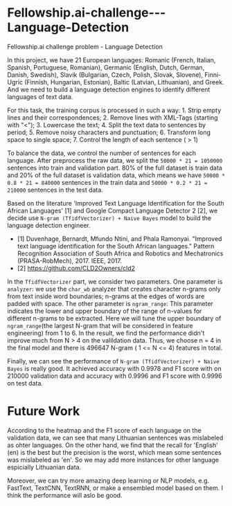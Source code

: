 # Fellowship.ai-challenge---Language-Detection
Fellowship.ai challenge problem - Language Detection

In this project, we have 21 European languages: Romanic (French, Italian, Spanish, Portuguese, Romanian), Germanic (English, Dutch, German, Danish, Swedish), Slavik (Bulgarian, Czech, Polish, Slovak, Slovene), Finni-Ugric (Finnish, Hungarian, Estonian), Baltic (Latvian, Lithuanian), and Greek. And we need to build a language detection engines to identify different languages of text data. 

For this task, the training corpus is processed in such a way: 1. Strip empty lines and their correspondences; 2. Remove lines with XML-Tags (starting with "<"); 3. Lowercase the text; 4. Split the text data to sentences by period; 5. Remove noisy characters and punctuation; 6. Transform long space to single space; 7. Control the length of each sentence ( > 1)

To balance the data, we control the number of sentences for each language. After preprocess the raw data, we split the `50000 * 21 = 1050000` sentences into train and validation part. 80% of the full dataset is train data and 20% of the full dataset is validation data, which means we have `50000 * 0.8 * 21 = 840000` sentences in the train data and `50000 * 0.2 * 21 = 210000` sentences in the test data.

Based on the literature 'Improved Text Language Identification for the South African Languages' [1] and Google Compact Language Detector 2 [2], we decide use `N-gram (TfidfVectorizer) + Naive Bayes` model to build the language detection engineer.

* [1] Duvenhage, Bernardt, Mfundo Ntini, and Phala Ramonyai. "Improved text language identification for the South African languages." Pattern Recognition Association of South Africa and Robotics and Mechatronics (PRASA-RobMech), 2017. IEEE, 2017.
* [2] https://github.com/CLD2Owners/cld2

In the `TfidfVectorizer` part,  we consider two parameters. One parameter is `analyzer`:  we use the  `char_wb` analyzer that  creates character n-grams only from text inside word boundaries; n-grams at the edges of words are padded with space. The other parameter is `ngram_range`: This parameter indicates the lower and upper boundary of the range of n-values for different n-grams to be extracted. Here we will tune the upper boundary of `ngram_range`(the largest N-gram that will be considered in feature engineering) from 1 to 6.  In the result, we find the performance didn't improve much from N > 4 on the valildation data. Thus, we choose n = 4 in the final model and there is 496647 N-gram ( 1 <= N <= 4) features in total.

Finally, we can see the performance of `N-gram (TfidfVectorizer) + Naive Bayes` is really good. It achieved accuracy with 0.9978 and F1 score with on 210000 validation data and accuracy with 0.9996 and F1 score with 0.9996 on test data.

# Future Work

According to the heatmap and the F1 score of each language on the validation data, we can see that many Lithuanian sentences was mislabeled as ohter languages. On the other hand,  we find that the recall for 'English' (en) is the best but the precision is the worst, which mean some sentences was mislabeled as 'en'. So we may add more instances for other language espicially Lithuanian data.

Moreover, we can try more amazing deep learning or NLP models, e.g. FastText, TextCNN, TextRNN, or make a ensembled model  based on them. I think the performance will aslo be good.
